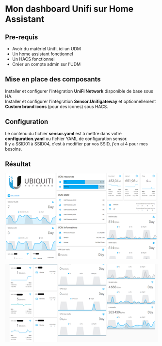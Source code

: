# Mon dashboard Unifi sur Home Assistant

## Pre-requis

- Avoir du matériel Unifi, ici un UDM
- Un home assistant fonctionnel
- Un HACS fonctionnel
- Créer un compte admin sur l'UDM 

## Mise en place des composants

Installer et configurer l'intégration **UniFi Network** disponible de base sous HA.  
Installer et configurer l'intégration **Sensor.Unifigateway** et optionnellement **Custom brand icons** (pour des icones) sous HACS.


## Configuration

Le contenu du fichier **sensor.yaml** est à mettre dans votre **configuration.yaml** ou fichier YAML de configuration sensor.  
Il y a SSID01 à SSID04, c'est à modifier par vos SSID, j'en ai 4 pour mes besoins.  




## Résultat
![Image1](./screenshots/01.png)



![Image2](./screenshots/02.png)
